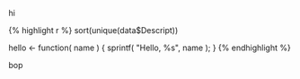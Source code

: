 ---
---

hi

{% highlight r %}
sort(unique(data$Descript))

hello <- function( name ) {
    sprintf( "Hello, %s", name );
}
{% endhighlight %}

bop
